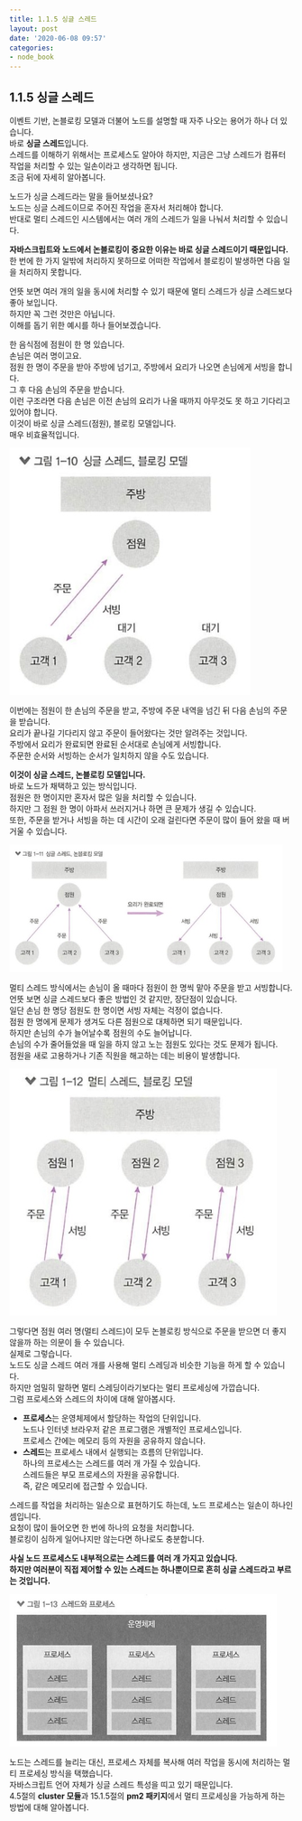 ```yaml
---
title: 1.1.5 싱글 스레드
layout: post
date: '2020-06-08 09:57'
categories:
- node_book
---
```


## 1.1.5 싱글 스레드

이벤트 기반, 논블로킹 모델과 더불어 노드를 설명할 때 자주 나오는 용어가 하나 더 있습니다.  
바로 **싱글 스레드**입니다.  
스레드를 이해하기 위해서는 프로세스도 알아야 하지만, 지금은 그냥 스레드가 컴퓨터 작업을 처리할 수 있는 일손이라고 생각하면 됩니다.  
조금 뒤에 자세히 알아봅니다.  

노드가 싱글 스레드라는 말을 들어보셨나요?  
노드는 싱글 스레드이므로 주어진 작업을 혼자서 처리해야 합니다.  
반대로 멀티 스레드인 시스템에서는 여러 개의 스레드가 일을 나눠서 처리할 수 있습니다.  

**자바스크립트와 노드에서 논블로킹이 중요한 이유는 바로 싱글 스레드이기 때문입니다.**  
한 번에 한 가지 일밖에 처리하지 못하므로 어떠한 작업에서 블로킹이 발생하면 다음 일을 처리하지 못합니다. 

언뜻 보면 여러 개의 일을 동시에 처리할 수 있기 때문에 멀티 스레드가 싱글 스레드보다 좋아 보입니다.  
하지만 꼭 그런 것만은 아닙니다.  
이해를 돕기 위한 예시를 하나 들어보겠습니다.

한 음식점에 점원이 한 명 있습니다.  
손님은 여러 명이고요.  
점원 한 명이 주문을 받아 주방에 넘기고, 주방에서 요리가 나오면 손님에게 서빙을 합니다.  
그 후 다음 손님의 주문을 받습니다.  
이런 구조라면 다음 손님은 이전 손님의 요리가 나올 때까지 아무것도 못 하고 기다리고 있어야 합니다.  
이것이 바로 싱글 스레드(점원), 블로킹 모델입니다.  
매우 비효율적입니다.

![](/static/img/nodebook/image07.jpg)

이번에는 점원이 한 손님의 주문을 받고, 주방에 주문 내역을 넘긴 뒤 다음 손님의 주문을 받습니다.  
요리가 끝나길 기다리지 않고 주문이 들어왔다는 것만 알려주는 것입니다.  
주방에서 요리가 완료되면 완료된 순서대로 손님에게 서빙합니다.  
주문한 순서와 서빙하는 순서가 일치하지 않을 수도 있습니다.

**이것이 싱글 스레드, 논블로킹 모델입니다.**  
바로 노드가 채택하고 있는 방식입니다.  
점원은 한 명이지만 혼자서 많은 일을 처리할 수 있습니다.  
하지만 그 점원 한 명이 아파서 쓰러지거나 하면 큰 문제가 생길 수 있습니다.  
또한, 주문을 받거나 서빙을 하는 데 시간이 오래 걸린다면 주문이 많이 들어 왔을 때 버거울 수 있습니다.

![](/static/img/nodebook/image08.jpg)

멀티 스레드 방식에서는 손님이 올 때마다 점원이 한 명씩 맡아 주문을 받고 서빙합니다.  
언뜻 보면 싱글 스레드보다 좋은 방법인 것 같지만, 장단점이 있습니다.  
일단 손님 한 명당 점원도 한 명이면 서빙 자체는 걱정이 없습니다.  
점원 한 명에게 문제가 생겨도 다른 점원으로 대체하면 되기 때문입니다.  
하지만 손님의 수가 늘어날수록 점원의 수도 늘어납니다.  
손님의 수가 줄어들었을 때 일을 하지 않고 노는 점원도 있다는 것도 문제가 됩니다.  
점원을 새로 고용하거나 기존 직원을 해고하는 데는 비용이 발생합니다.

![](/static/img/nodebook/image09.jpg)

그렇다면 점원 여러 명(멀티 스레드)이 모두 논블로킹 방식으로 주문을 받으면 더 좋지 않을까 하는 의문이 들 수 있습니다.  
실제로 그렇습니다.  
노드도 싱글 스레드 여러 개를 사용해 멀티 스레딩과 비슷한 기능을 하게 할 수 있습니다.  
하지만 엄밀히 말하면 멀티 스레딩이라기보다는 멀티 프로세싱에 가깝습니다.  
그럼 프로세스와 스레드의 차이에 대해 알아봅시다.

* **프로세스**는 운영체제에서 할당하는 작업의 단위입니다.  
  노드나 인터넷 브라우저 같은 프로그램은 개별적인 프로세스입니다.  
  프로세스 간에는 메모리 등의 자원을 공유하지 않습니다.
* **스레드**는 프로세스 내에서 실행되는 흐름의 단위입니다.  
  하나의 프로세스는 스레드를 여러 개 가질 수 있습니다.  
  스레드들은 부모 프로세스의 자원을 공유합니다.  
  즉, 같은 메모리에 접근할 수 있습니다.

스레드를 작업을 처리하는 일손으로 표현하기도 하는데, 노드 프로세스는 일손이 하나인 셈입니다.  
요청이 많이 들어오면 한 번에 하나의 요청을 처리합니다.  
블로킹이 심하게 일어나지만 않는다면 하나로도 충분합니다.

**사실 노드 프로세스도 내부적으로는 스레드를 여러 개 가지고 있습니다.**  
**하지만 여러분이 직접 제어할 수 있는 스레드는 하나뿐이므로 흔히 싱글 스레드라고 부르는 것입니다.**

![](/static/img/nodebook/image10.jpg)

노드는 스레드를 늘리는 대신, 프로세스 자체를 복사해 여러 작업을 동시에 처리하는 멀티 프로세싱 방식을 택했습니다.  
자바스크립트 언어 자체가 싱글 스레드 특성을 띠고 있기 때문입니다.  
4.5절의 **cluster 모듈**과 15.1.5절의 **pm2 패키지**에서 멀티 프로세싱을 가능하게 하는 방법에 대해 알아봅니다.